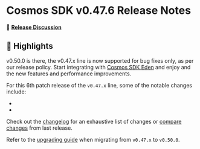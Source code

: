 # Cosmos SDK v0.47.6 Release Notes

💬 [**Release Discussion**](https://github.com/orgs/cosmos/discussions/categories/announcements)

## 🚀 Highlights

v0.50.0 is there, the v0.47.x line is now supported for bug fixes only, as per our release policy.
Start integrating with [Cosmos SDK Eden](https://github.com/cosmos/cosmos-sdk/releases/tag/v0.50.0) and enjoy and the new features and performance improvements.

For this 6th patch release of the `v0.47.x` line, some of the notable changes include:

* 
* 

Check out the [changelog](https://github.com/cosmos/cosmos-sdk/blob/v0.47.5/CHANGELOG.md) for an exhaustive list of changes or [compare changes](https://github.com/cosmos/cosmos-sdk/compare/release/v0.47.4...v0.47.5) from last release.

Refer to the [upgrading guide](https://github.com/cosmos/cosmos-sdk/blob/release/v0.50.x/UPGRADING.md) when migrating from `v0.47.x` to `v0.50.0`.
